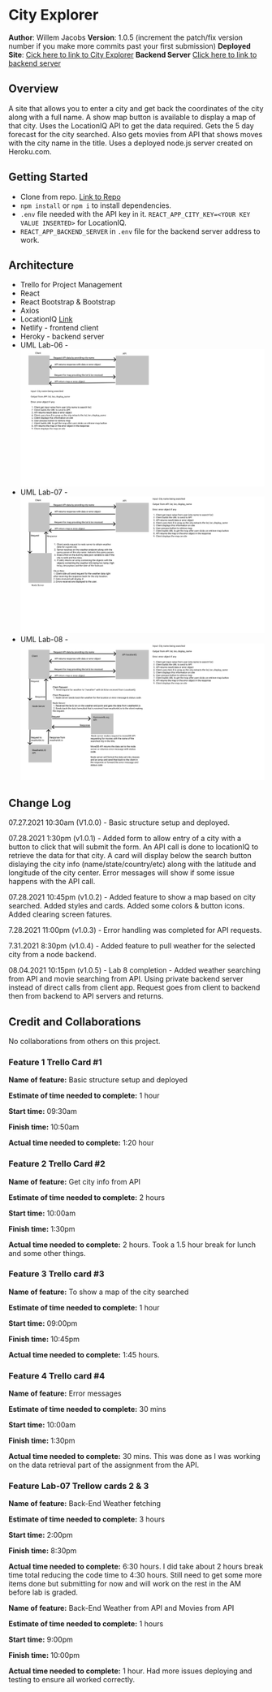 # City Explorer

**Author**: Willem Jacobs
**Version**: 1.0.5 (increment the patch/fix version number if you make more commits past your first submission)
**Deployed Site**: [Cick here to link to City Explorer](https://city-explorer-wamj.netlify.app/)
**Backend Server** [Click here to link to backend server](https://city-explorer-api-wamj.herokuapp.com)

## Overview

A site that allows you to enter a city and get back the coordinates of the city along with a full name. A show map button is available to display a map of that city. Uses the LocationIQ API to get the data required. Gets the 5 day forecast for the city searched. Also gets movies from API that shows moves with the city name in the title. Uses a deployed node.js server created on Heroku.com.

## Getting Started

- Clone from repo. [Link to Repo](https://github.com/Willem-Jacobs/city-explorer)
- `npm install` or `npm i` to install dependencies.
- `.env` file needed with the API key in it. `REACT_APP_CITY_KEY=<YOUR KEY VALUE INSERTED>` for LocationIQ.
- `REACT_APP_BACKEND_SERVER` in `.env` file for the backend server address to work.

## Architecture

- Trello for Project Management
- React
- React Bootstrap & Bootstrap
- Axios
- LocationIQ [Link](https://locationiq.com/)
- Netlify - frontend client
- Heroky - backend server
- UML Lab-06 - ![UML](CE-Lab06-UML.png "UML Image")
- UML Lab-07 - ![UML](CE-Lab07-UML.png "UML Image")
- UML Lab-08 - ![UML](CE-Lab08-UML.png "UML Image")

## Change Log

07.27.2021 10:30am (V1.0.0) - Basic structure setup and deployed.

07.28.2021 1:30pm (v1.0.1) - Added form to allow entry of a city with a button to click that will submit the form. An API call is done to locationIQ to retrieve the data for that city. A card will display below the search button dislaying the city info (name/state/country/etc) along with the latitude and longitude of the city center. Error messages will show if some issue happens with the API call.

07.28.2021 10:45pm (v1.0.2) - Added feature to show a map based on city searched. Added styles and cards. Added some colors & button icons. Added clearing screen fatures.

7.28.2021 11:00pm (v1.0.3) - Error handling was completed for API requests.

7.31.2021 8:30pm (v1.0.4) - Added feature to pull weather for the selected city from a node backend.

08.04.2021 10:15pm (v1.0.5) - Lab 8 completion - Added weather searching from API and movie searching from API. Using private backend server instead of direct calls from client app. Request goes from client to backend then from backend to API servers and returns.

## Credit and Collaborations

No collaborations from others on this project.

### Feature 1 Trello Card #1

**Name of feature:** Basic structure setup and deployed

**Estimate of time needed to complete:** 1 hour

**Start time:** 09:30am

**Finish time:** 10:50am

**Actual time needed to complete:** 1:20 hour

### Feature 2 Trello Card #2

**Name of feature:** Get city info from API

**Estimate of time needed to complete:** 2 hours

**Start time:** 10:00am

**Finish time:** 1:30pm

**Actual time needed to complete:** 2 hours. Took a 1.5 hour break for lunch and some other things.

### Feature 3 Trello card #3

**Name of feature:** To show a map of the city searched

**Estimate of time needed to complete:** 1 hour

**Start time:** 09:00pm

**Finish time:** 10:45pm

**Actual time needed to complete:** 1:45 hours.

### Feature 4 Trello card #4

**Name of feature:** Error messages

**Estimate of time needed to complete:** 30 mins

**Start time:** 10:00am

**Finish time:** 1:30pm

**Actual time needed to complete:** 30 mins. This was done as I was working on the data retrieval part of the assignment from the API.

### Feature Lab-07 Trellow cards 2 & 3

**Name of feature:** Back-End Weather fetching

**Estimate of time needed to complete:** 3 hours

**Start time:** 2:00pm

**Finish time:** 8:30pm

**Actual time needed to complete:** 6:30 hours. I did take about 2 hours break time total reducing the code time to 4:30 hours. Still need to get some more items done but submitting for now and will work on the rest in the AM before lab is graded.

**Name of feature:** Back-End Weather from API and Movies from API

**Estimate of time needed to complete:** 1 hours

**Start time:** 9:00pm

**Finish time:** 10:00pm

**Actual time needed to complete:** 1 hour. Had more issues deploying and testing to ensure all worked correctly.
